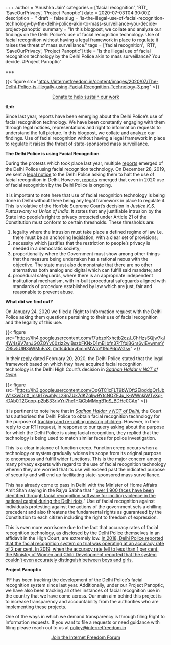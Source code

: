 +++
author = 'Anushka Jain'
categories = ['facial recognition', 'RTI', 'SaveOurPrivacy', 'Project Panoptic']
date = 2020-07-03T04:30:00Z
description = ''
draft = false
slug = 'is-the-illegal-use-of-facial-recognition-technology-by-the-delhi-police-akin-to-mass-surveillance-you-decide-project-panoptic'
summary = "In this blogpost, we collate and analyze our findings on the Delhi Police's use of facial recognition technology. Use of facial recognition without having a legal framework in place to regulate it raises the threat of mass surveillance."
tags = ['facial recognition', 'RTI', 'SaveOurPrivacy', 'Project Panoptic']
title = 'Is the illegal use of facial recognition technology by the Delhi Police akin to mass surveillance? You decide. #Project Panoptic'

+++


{{< figure src="https://internetfreedom.in/content/images/2020/07/The-Delhi-Police-is-illegally-using-Facial-Recognition-Technology-3.png" >}}

<div style="text-align:center;">
    <a href="https://internetfreedom.in/donate/" class="button">Donate to help sustain our work</a>
</div>

**tl;dr**

Since last year, reports have been emerging about the Delhi Police’s use of facial recognition technology. We have been constantly engaging with them through legal notices, representations and right to information requests to understand the full picture. In this blogpost, we collate and analyze our findings. Use of facial recognition without having a legal framework in place to regulate it raises the threat of state-sponsored mass surveillance.

**The Delhi Police is using Facial Recognition**

During the protests which took place last year, multiple [reports](https://indianexpress.com/article/india/police-film-protests-run-its-images-through-face-recognition-software-to-screen-crowd-6188246/) emerged of the Delhi Police using facial recognition technology. On December 28, 2019, we sent a [legal notice](https://internetfreedom.in/we-demand-the-delhi-police-stop-its-facial-recognition-system/) to the Delhi Police asking them to halt the use of facial recognition in Delhi. However, [reports](https://www.indiatoday.in/india/story/delhi-up-police-use-facial-recognition-tech-at-anti-caa-protests-others-may-soon-catch-up-1647470-2020-02-18) emerged that even in 2020 use of facial recognition by the Delhi Police is ongoing. 

It is important to note here that use of facial recognition technology is being done in Delhi without there being any legal framework in place to regulate it. This is violative of the Hon’ble Supreme Court’s decision in _Justice K.S. Puttaswamy vs Union of India_. It states that any justifiable intrusion by the State into people’s right to privacy protected under Article 21 of the Constitution must conform to certain thresholds. These thresholds are:

1. legality where the intrusion must take place a defined regime of law i.e. there must be an anchoring legislation, with a clear set of provisions;
2. necessity which justifies that the restriction to people’s privacy is needed in a democratic society;
3. proportionality where the Government must show among other things that the measure being undertaken has a rational nexus with the objective. The state must also demonstrate that there are no other alternatives both analog and digital which can fulfill said mandate; and
4. procedural safeguards, where there is an appropriate independent institutional mechanism, with in-built procedural safeguards aligned with standards of procedure established by law which are just, fair and reasonable to prevent abuse. 

**What did we find out?**

On January 24, 2020 we filed a Right to Information request with the Delhi Police asking them questions pertaining to their use of facial recognition and the legality of this use. 

{{< figure src="https://lh4.googleusercontent.com/f7ubzoKxhctb2czJ_ChHzsSQjw7kJ4W4s9V7snJGOZQYv00ziz2wjBszbFKNxD1mEllbfn37rTfqjBGrs6vlEvwmmYZ95v5Ul93jiWMuEaXLj1m1s4ddxybmmMWioY19oP6pWGsv" >}}



In their [reply](https://drive.google.com/file/d/1aFzwfQTkoYKl-Rkm0pAsRjACrO66aWll/view) dated February 20, 2020, the Delhi Police stated that the legal framework based on which they have acquired facial recognition technology is the Delhi High Court’s decision in [_Sadhan Haldar v NCT of Delhi_](https://drive.google.com/file/d/1toYSlQpnveVpXuHMmPGqoSjVP7EcY3jU/view?usp=sharing). 

{{< figure src="https://lh3.googleusercontent.com/OqGTC1cFLT9bWOft2ElpddgQr1JbW1k3wDnX_ms917wahlylLzSpZUk7dKZqljw9YtcNOZEJu_K-WWnkiWTyXq-rDAb0T2Gqop-p2bB33rIvYrI7he1HQGbMMxgB1qS_BDHc0CAq" >}}



It is pertinent to note here that in [_Sadhan Haldar v NCT of Delhi_](https://drive.google.com/file/d/1toYSlQpnveVpXuHMmPGqoSjVP7EcY3jU/view?usp=sharing), the Court has authorised the Delhi Police to obtain facial recognition technology for the purpose of [tracking and re-uniting missing children](https://www.theweek.in/news/india/2020/03/13/amit-shah-said-facial-recognition-identified-1900-delhi-rioters-how-does-technology-work.html#:~:text=%22As%20per%20orders%20of%20the,and%20re%2Duniting%20missing%20children.). However, in their reply to our RTI request, in response to our query asking about the purpose for which the Delhi Police is using facial recognition, they replied that the technology is being used to match similar faces for police investigation. 

This is a clear instance of function creep. Function creep occurs when a technology or system gradually widens its scope from its original purpose to encompass and fulfill wider functions. This is the major concern among many privacy experts with regard to the use of facial recognition technology wherein they are worried that its use will exceed past the indicated purpose of security and will end up facilitating state-sponsored mass surveillance. 

This has already come to pass in Delhi with the Minister of Home Affairs Amit Shah saying in the Rajya Sabha that “ [over 1,900 faces have been identified through facial recognition software for inciting violence in the national capital during the Delhi riots](https://economictimes.indiatimes.com/news/politics-and-nation/delhi-violence-over-1900-faces-recognised-through-facial-recognition-says-amit-shah/articleshow/74605677.cms?from=mdr).” Use of facial recognition against individuals protesting against the actions of the government sets a chilling precedent and also threatens the fundamental rights as guaranteed by the Constitution to each citizen including the right to freedom of expression. 

This is even more worrisome due to the fact that accuracy rates of facial recognition technology, as disclosed by the Delhi Police themselves in an affidavit in the High Court, are extremely low. [In 2018, Delhi Police reported that the facial recognition system on trial was operating at an accuracy rate of 2 per cent. In 2019, when the accuracy rate fell to less than 1 per cent, the Ministry of Women and Child Development reported that the system couldn’t even accurately distinguish between boys and girls.](https://theprint.in/opinion/indian-govt-approach-to-facial-recognition-flawed-driven-by-faulty-assumptions/327036/) 

**Project Panoptic**

IFF has been tracking the development of the Delhi Police’s facial recognition system since last year. Additionally, under our Project Panoptic, we have also been tracking all other instances of facial recognition use in the country that we have come across. Our main aim behind this project is to increase transparency and accountability from the authorities who are implementing these projects. 

One of the ways in which we demand transparency is through filing Right to Information requests. If you want to file a requests or need guidance with filing please reach out to us at policy@internetfreedom.in

<div style="text-align:center;">
    <a href="https://forum.internetfreedom.in/" class="button">Join the Internet Freedom Forum</a>
</div>



